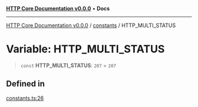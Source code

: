 [**HTTP Core Documentation v0.0.0**](../../README.md) • **Docs**

***

[HTTP Core Documentation v0.0.0](../../modules.md) / [constants](../README.md) / HTTP\_MULTI\_STATUS

# Variable: HTTP\_MULTI\_STATUS

> `const` **HTTP\_MULTI\_STATUS**: `207` = `207`

## Defined in

[constants.ts:26](https://github.com/stonemjs/http-core/blob/3497087dac965583296f5092cd519a9aa0728373/src/constants.ts#L26)
